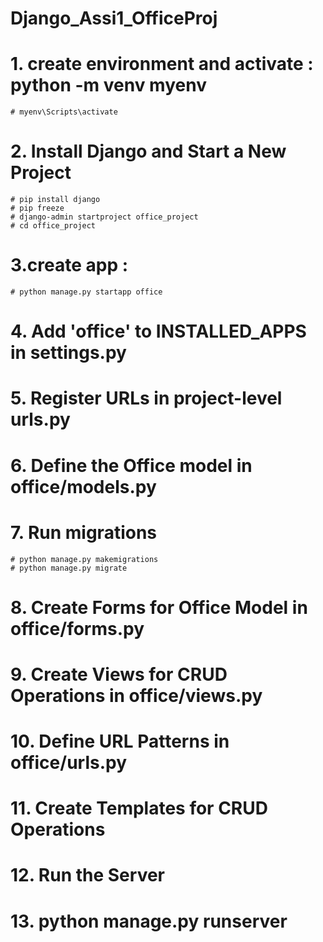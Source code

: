 # Django_Assi1_OfficeProj

# 1. create environment and activate : python -m venv myenv
    # myenv\Scripts\activate
# 2. Install Django and Start a New Project
    # pip install django
    # pip freeze
    # django-admin startproject office_project
    # cd office_project

# 3.create app :
    # python manage.py startapp office

# 4. Add 'office' to INSTALLED_APPS in settings.py

# 5. Register URLs in project-level urls.py

# 6. Define the Office model in office/models.py

# 7. Run migrations
    # python manage.py makemigrations
    # python manage.py migrate

# 8. Create Forms for Office Model in office/forms.py

# 9. Create Views for CRUD Operations in office/views.py

# 10. Define URL Patterns in office/urls.py

# 11. Create Templates for CRUD Operations

# 12. Run the Server

# 13. python manage.py runserver
